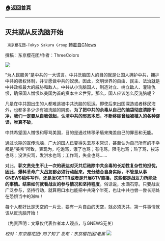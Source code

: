 ###  [:house:返回首頁](https://github.com/ourhimalayas/txt)
---


## 灭共就从反洗脑开始
` 東京櫻花団-Tokyo Sakura Group` [轉載自GNews](https://gnews.org/zh-hans/1562153/)

撰稿：东京樱花团/作者：ThreeColors

![](https://assets.gnews.org/wp-content/uploads/2021/09/v2-c876649aaf16721df88fe1f2fdf3f78f_ipico.jpg)

“为人民服务”是中共的一大谎言。中共洗脑国人的目的就是让国人拥护中共，拥护中共的极权体制，并甘愿做中共的奴隶。因此，文明世界的自由、民主、法治就是中共政权最大的威胁和敌人。中共从小洗脑国人，制造对立、树立敌人、灌输仇恨，确保国人憎恨以美国为首的资本主义世界。那么，国人应该怎么反洗脑呢？

凡是在中共国出生的人都难逃被中共洗脑的厄运。即使后来出国深造或者移民海外，也都多多少少有被洗脑的阴影。**为了把中共的余毒从自己的脑袋彻底清除干净，我们一定要从自我做起，认清中共的邪恶本质，不断移除曾经被植入的各种谬误，唯真不破**。

中共希望国人憎恨和辱骂美国，目的是通过转移矛盾来掩盖自己的罪恶和无能。

通过长期的宣传洗脑，广大的国人已变得失去基本常识，甚至认为自己所有的不幸都是“美帝”所致，表现为，吃饱骂，饿了也骂；有电骂，限电也骂；热了骂，挨冻也骂；没洪灾骂，发洪水也骂；工作骂，失业也骂……

对此，**郭文贵先生不止一次的表达对灭共后祛除中共余毒的长期性复杂性的担忧，因此，爆料革命广大战友都必须行动起来，充分结合自身实际，不管是从事GNEWS稿件写作，还是发GETTR或者是开展GTV直播，这些都是战友力所能及的事情。结果如何就看战友的参与情况和坚持程度**。俗话说，水滴石穿。只要战友广泛参与，坚持行动，就算用口水也能把中共淹个半死，也让中共也尝一尝长期处在恐惧当中的滋味！

每个人都好比是天空的一片云，要有一片自由的天空，就必须灭共，第一件事情就该从反洗脑开始！

（免责声明：文章仅代表作者本人观点，与GNEWS无关）

*校对：东京樱花团/ 知了知了
发布：东京樱花团/老黑*
![](https://assets.gnews.org/wp-content/uploads/2021/09/樱花团图标-1.jpg)
